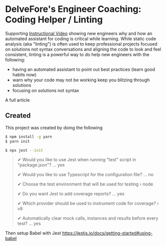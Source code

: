 # DelveFore's Engineer Coaching: Coding Helper / Linting
Supporting [Instructional Video](https://www.youtube.com/watch?v=2e61Im4VzIk) showing new engineers why and how an automated assistant for coding is critical while learning. 
While static code analysis (aka "linting") is often used to keep professional projects focused on solutions not syntax conversations and
aligning the code to look and feel consistent, linting is a powerful way to do help new engineers with the following:

- having an automated assistant to point out best practices (learn good habits now)
- warn why your code may not be working keep you blitzing through solutions
- focusing on solutions not syntax

A full article


## Created
This project was created by doing the following

```bash
$ npm install -g yarn
$ yarn init
```

```bash
$ npx jest --init
```

> ✔ Would you like to use Jest when running "test" script in "package.json"? … yes
>
> ✔ Would you like to use Typescript for the configuration file? … no
>
> ✔ Choose the test environment that will be used for testing › node
>
> ✔ Do you want Jest to add coverage reports? … yes
>
> ✔ Which provider should be used to instrument code for coverage? › v8
>
> ✔ Automatically clear mock calls, instances and results before every test? … yes

Then setup Babel with Jest https://jestjs.io/docs/getting-started#using-babel
